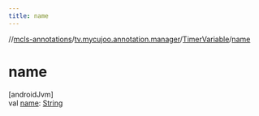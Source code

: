 ```yaml
---
title: name
---
```

//[mcls-annotations](../../../index.html)/[tv.mycujoo.annotation.manager](../index.html)/[TimerVariable](index.html)/[name](name.html)



# name



[androidJvm]\
val [name](name.html): [String](https://kotlinlang.org/api/latest/jvm/stdlib/kotlin/-string/index.html)




